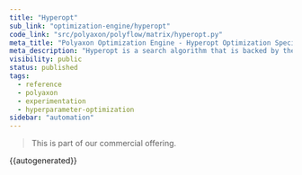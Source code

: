 ```yaml
---
title: "Hyperopt"
sub_link: "optimization-engine/hyperopt"
code_link: "src/polyaxon/polyflow/matrix/hyperopt.py"
meta_title: "Polyaxon Optimization Engine - Hyperopt Optimization Specification - Polyaxon References"
meta_description: "Hyperopt is a search algorithm that is backed by the Hyperopt library to perform sequential model-based hyperparameter optimization."
visibility: public
status: published
tags:
  - reference
  - polyaxon
  - experimentation
  - hyperparameter-optimization
sidebar: "automation"
---
```


<blockquote class="commercial">This is part of our commercial offering.</blockquote>

{{autogenerated}}
